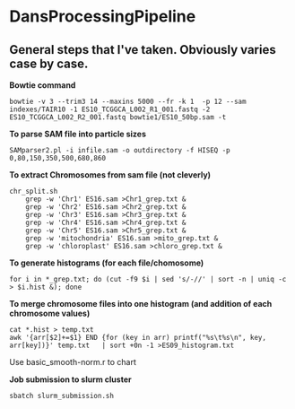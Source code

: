 # DansProcessingPipeline

<h2>General steps that I've taken. Obviously varies case by case.</h1>

<b>Bowtie command</b>
```
bowtie -v 3 --trim3 14 --maxins 5000 --fr -k 1  -p 12 --sam indexes/TAIR10 -1 ES10_TCGGCA_L002_R1_001.fastq -2 ES10_TCGGCA_L002_R2_001.fastq bowtie1/ES10_50bp.sam -t
```

<b>To parse SAM file into particle sizes</b>
```
SAMparser2.pl -i infile.sam -o outdirectory -f HISEQ -p 0,80,150,350,500,680,860
```

<b>To extract Chromosomes from sam file (not cleverly)</b>
```
chr_split.sh
	grep -w 'Chr1' ES16.sam >Chr1_grep.txt &
	grep -w 'Chr2' ES16.sam >Chr2_grep.txt &
	grep -w 'Chr3' ES16.sam >Chr3_grep.txt &
	grep -w 'Chr4' ES16.sam >Chr4_grep.txt &
	grep -w 'Chr5' ES16.sam >Chr5_grep.txt &
	grep -w 'mitochondria' ES16.sam >mito_grep.txt &
	grep -w 'chloroplast' ES16.sam >chloro_grep.txt &
```
<b>To generate histograms (for each file/chomosome)</b>
```
for i in *_grep.txt; do (cut -f9 $i | sed 's/-//' | sort -n | uniq -c > $i.hist &); done
```
<b>To merge chromosome files into one histogram (and addition of each chromosome values)</b>
```
cat *.hist > temp.txt
awk '{arr[$2]+=$1} END {for (key in arr) printf("%s\t%s\n", key, arr[key])}' temp.txt   | sort +0n -1 >ES09_histogram.txt
```
Use basic_smooth-norm.r to chart

<b>Job submission to slurm cluster</b>
```
sbatch slurm_submission.sh
```
